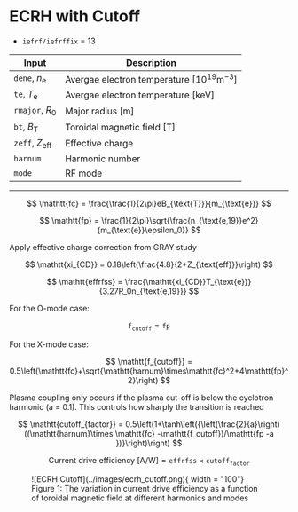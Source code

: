 # ECRH with Cutoff

- `iefrf/iefrffix` = 13

| Input | Description |
|-------|-------------|
| `dene`, $n_{\text{e}}$ | Avergae electron temperature $\left[10^{19}\text{m}^{-3}\right]$ |
| `te`, $T_{\text{e}}$ | Avergae electron temperature $\left[\text{keV}\right]$ |
| `rmajor`, $R_0$ | Major radius $\left[\text{m}\right]$ |
| `bt`, $B_{\text{T}}$ | Toroidal magnetic field $\left[\text{T}\right]$ |
| `zeff`, $Z_{\text{eff}}$ | Effective charge |
| `harnum` | Harmonic number |
| `mode` | RF mode |

----



$$
\mathtt{fc} = \frac{\frac{1}{2\pi}eB_{\text{T}}}{m_{\text{e}}}
$$

$$
\mathtt{fp} = \frac{1}{2\pi}\sqrt{\frac{n_{\text{e,19}}e^2}{m_{\text{e}}\epsilon_0}}
$$

Apply effective charge correction from GRAY study

$$
\mathtt{xi_{CD}} = 0.18\left(\frac{4.8}{2+Z_{\text{eff}}}\right)
$$

$$
\mathtt{effrfss} = \frac{\mathtt{xi_{CD}}T_{\text{e}}}{3.27R_0n_{\text{e,19}}}
$$
                
For the O-mode case:

$$
\mathtt{f_{cutoff}} = \mathtt{fp}
$$

For the X-mode case:

$$
\mathtt{f_{cutoff}} = 0.5\left(\mathtt{fc}+\sqrt{\mathtt{harnum}\times\mathtt{fc}^2+4\mathtt{fp}^2}\right)
$$
               
Plasma coupling only occurs if the plasma cut-off is below the cyclotron harmonic
(a = 0.1).  This controls how sharply the transition is reached
                
$$
\mathtt{cutoff_{factor}} = 0.5\left(1+\tanh\left({\left(\frac{2}{a}\right)((\mathtt{harnum}\times \mathtt{fc} -\mathtt{f_cutoff})/\mathtt{fp -a })}\right)\right)
$$

$$
\text{Current drive efficiency [A/W]} = \mathtt{effrfss} \times \mathtt{cutoff_{factor}}
$$

<figure markdown>
![ECRH Cutoff](../images/ecrh_cutoff.png){ width = "100"}
<figcaption>Figure 1: The variation in current drive efficiency as a function of toroidal magnetic field at different harmonics and modes </figcaption>
</figure>